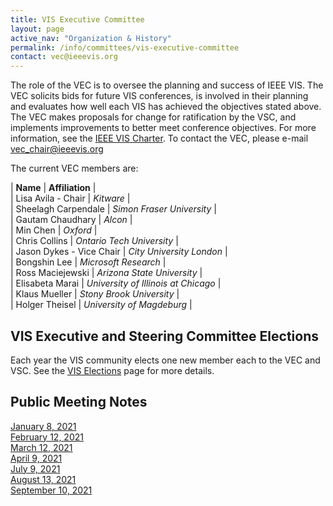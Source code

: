 ```yaml
---
title: VIS Executive Committee
layout: page
active_nav: "Organization & History"
permalink: /info/committees/vis-executive-committee
contact: vec@ieeevis.org
---
```

The role of the VEC is to oversee the planning and success of IEEE VIS. The VEC solicits bids for future VIS conferences, is involved in their planning and evaluates how well each VIS has achieved the objectives stated above. The VEC makes proposals for change for ratification by the VSC, and implements improvements to better meet conference objectives. For more information, see the [IEEE VIS Charter](https://drive.google.com/file/d/1CzoEKf0CiHvybLsB44OcoD9OFiCTT210/view?usp=sharing). To contact the VEC, please e-mail [vec_chair@ieeevis.org](vec_chair@ieeevis.org)

The current VEC members are:

| **Name** | **Affiliation** |<br>
| Lisa Avila - Chair | *Kitware* |<br>
| Sheelagh Carpendale | *Simon Fraser University* |<br>
| Gautam Chaudhary | *Alcon* |<br>
| Min Chen | *Oxford* |<br>
| Chris Collins | *Ontario Tech University* |<br>
| Jason Dykes - Vice Chair | *City University London* |<br>
| Bongshin Lee | *Microsoft Research* |<br>
| Ross Maciejewski | *Arizona State University* |<br>
| Elisabeta Marai | *University of Illinois at Chicago* |<br>
| Klaus Mueller | *Stony Brook University* |<br>
| Holger Theisel | *University of Magdeburg* |<br>

## VIS Executive and Steering Committee Elections
Each year the VIS community elects one new member each to the VEC and VSC. 
See the [VIS Elections](/year/2021/info/elections) page for more details.

## Public Meeting Notes

[January 8, 2021](https://drive.google.com/file/d/1EpkiQWEfc0hMx56sbK8bbQe_bgBU0cwp/view?usp=sharing)<br>
[February 12, 2021](https://drive.google.com/file/d/1iVZgos2MpzR30kXtXX9be1Om86S9c73K/view?usp=sharing)<br>
[March 12, 2021](https://drive.google.com/file/d/11lXkJDze9OFanC3Li7m8hnZdNyEIQfhg/view?usp=sharing)<br>
[April 9, 2021](https://drive.google.com/file/d/1VtggC55ddZ5bDm6ekCTQhTe_ARx-rC3S/view?usp=sharing)<br>
[July 9, 2021](https://drive.google.com/file/d/14iqf_GDFt99S84IMi7htHVFIY-52Il-D/view?usp=sharing)<br>
[August 13, 2021](https://drive.google.com/file/d/1BkLV6u23n6D-0Yx96bxbYfG9QcP9IMgb/view?usp=sharing)<br>
[September 10, 2021](https://drive.google.com/file/d/1w38cX654WRCCIWV6n4LcLKY-GNBIM2wJ/view?usp=sharing)<br>
